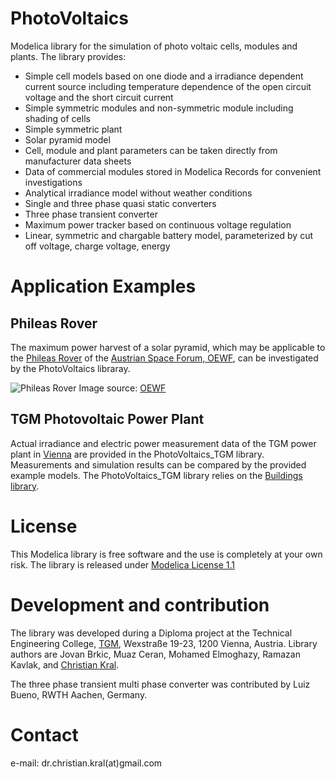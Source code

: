 # PhotoVoltaics

Modelica library for the simulation of photo voltaic cells, modules and plants. The library provides:
 - Simple cell models based on one diode and a irradiance dependent current source including temperature dependence of the open circuit voltage and the short circuit current
 - Simple symmetric modules and non-symmetric module including shading of cells
 - Simple symmetric plant 
 - Solar pyramid model
 - Cell, module and plant parameters can be taken directly from manufacturer data sheets
 - Data of commercial modules stored in Modelica Records for convenient investigations
 - Analytical irradiance model without weather conditions
 - Single and three phase quasi static converters
 - Three phase transient converter
 - Maximum power tracker based on continuous voltage regulation
 - Linear, symmetric and chargable battery model, parameterized by cut off voltage, charge voltage, energy

# Application Examples

## Phileas Rover

The maximum power harvest of a solar pyramid, which may be applicable to the [Phileas Rover](http://oewf.org/en/polares-science/phileas-rover/) of the [Austrian Space Forum, OEWF](http://oewf.org/en/), can be investigated by the PhotoVoltaics libraray. 

![Phileas Rover](http://oewf.org/wp-content/uploads/2014/08/aouda-phileas-santek_medium-225x300.jpg "Phileas Rover")
Image source: [OEWF](http://oewf.org/wp-content/uploads/2014/08/aouda-phileas-santek_medium-225x300.jpg)

## TGM Photovoltaic Power Plant

Actual irradiance and electric power measurement data of the TGM power plant in [Vienna](http://www.openstreetmap.org/way/233509248) are provided in the PhotoVoltaics_TGM library. Measurements and simulation results can be compared by the provided example models. The PhotoVoltaics_TGM library relies on the [Buildings library](https://github.com/lbl-srg/modelica-buildings). 

# License

This Modelica library is free software and the use is completely at your own
risk. The library is released under [Modelica License 1.1](https://www.modelica.org/licenses/ModelicaLicense1.1)

# Development and contribution

The library was developed during a Diploma project at the Technical Engineering College, [TGM](http://www.tgm.ac.at), Wexstraße 19-23, 1200 Vienna, Austria. Library authors are  Jovan Brkic, Muaz Ceran, Mohamed Elmoghazy, Ramazan Kavlak, and [Christian Kral](http://christiankral.net).

The three phase transient multi phase converter was contributed by Luiz Bueno, RWTH Aachen, Germany.

# Contact

e-mail: dr.christian.kral(at)gmail.com
